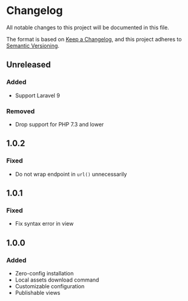 # Changelog

All notable changes to this project will be documented in this file.

The format is based on [Keep a Changelog](https://keepachangelog.com/en/1.0.0),
and this project adheres to [Semantic Versioning](https://semver.org/spec/v2.0.0.html).

## Unreleased

### Added

- Support Laravel 9

### Removed

- Drop support for PHP 7.3 and lower

## 1.0.2

### Fixed

- Do not wrap endpoint in `url()` unnecessarily

## 1.0.1

### Fixed

- Fix syntax error in view

## 1.0.0

### Added

- Zero-config installation
- Local assets download command
- Customizable configuration
- Publishable views
